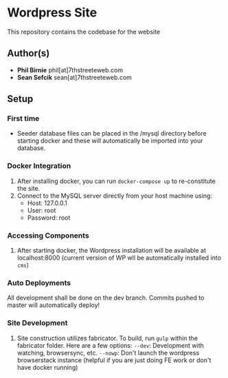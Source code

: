 # Wordpress Site

This repository contains the codebase for the website

## Author(s)

* **Phil Birnie** phil[at]7thstreeteweb.com
* **Sean Sefcik** sean[at]7thstreeteweb.com

## Setup

### First time
* Seeder database files can be placed in the /mysql directory before starting docker and these will automatically be imported into your database.

### Docker Integration
1.  After installing docker, you can run `docker-compose up` to re-constitute the site.
2.  Connect to the MySQL server directly from your host machine using:
    * Host: 127.0.0.1
    * User: root
    * Password: root


### Accessing Components

1. After starting docker, the Wordpress installation will be available at localhost:8000 (current version of WP wll be automatically installed into `cms`)


### Auto Deployments

All development shall be done on the dev branch.  Commits pushed to master will automatically deploy!


### Site Development

1. Site construction utilizes fabricator.  To build, run `gulp` within the fabricator folder. Here are a few options:
    `--dev`: Development with watching, browsersync, etc.
    `--nowp`: Don't launch the wordpress browserstack instance (helpful if you are just doing FE work or don't have docker running)
